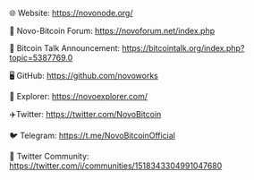 🌐 Website: https://novonode.org/

💬 Novo-Bitcoin Forum: https://novoforum.net/index.php

💬 Bitcoin Talk Announcement: https://bitcointalk.org/index.php?topic=5387769.0

🖥️ GitHub: https://github.com/novoworks

🧭 Explorer: https://novoexplorer.com/

✈️Twitter: https://twitter.com/NovoBitcoin

🐦 Telegram: https://t.me/NovoBitcoinOfficial

💬 Twitter Community: https://twitter.com/i/communities/1518343304991047680
